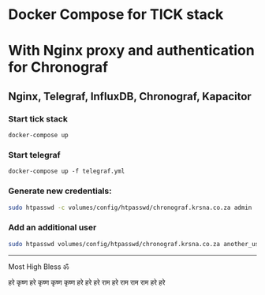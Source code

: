 # Docker Compose for TICK stack 
# With Nginx proxy and authentication for Chronograf

## Nginx, Telegraf, InfluxDB, Chronograf, Kapacitor

### Start tick stack
```
docker-compose up
```

### Start telegraf
```
docker-compose up -f telegraf.yml
```

### Generate new credentials:

```bash
sudo htpasswd -c volumes/config/htpasswd/chronograf.krsna.co.za admin
```

### Add an additional user
```bash
sudo htpasswd volumes/config/htpasswd/chronograf.krsna.co.za another_user
```

----

Most High Bless ॐ 

हरे कृष्ण हरे कृष्ण कृष्ण कृष्ण हरे हरे हरे राम हरे राम राम राम हरे हरे
